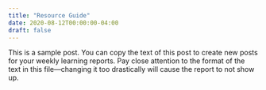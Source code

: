 ```yaml
---
title: "Resource Guide"
date: 2020-08-12T00:00:00-04:00
draft: false
---
```


This is a sample post. You can copy the text of this post to create new posts for your weekly learning reports. Pay close attention to the format of the text in this file—changing it too drastically will cause the report to not show up.
